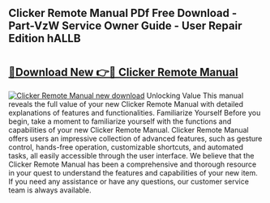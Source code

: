 ## Clicker Remote Manual PDf Free Download - Part-VzW Service Owner Guide - User Repair Edition hALLB

# <h2><a href="http://bc36356.oget.top/?id=Clicker+Remote+Manual">🔗Download New 👉🔴 Clicker Remote Manual</a></h2>

[![Clicker Remote Manual new download](https://i.imgur.com/5g1atiW.png)](http://bc36356.oget.top/?id=Clicker+Remote+Manual)
Unlocking Value This manual reveals the full value of your new Clicker Remote Manual with detailed explanations of features and functionalities. Familiarize Yourself Before you begin, take a moment to familiarize yourself with the functions and capabilities of your new Clicker Remote Manual. Clicker Remote Manual offers users an impressive collection of advanced features, such as gesture control, hands-free operation, customizable shortcuts, and automated tasks, all easily accessible through the user interface. We believe that the Clicker Remote Manual has been a comprehensive and thorough resource in your quest to understand the features and capabilities of your new item. If you need any assistance or have any questions, our customer service team is always available.
